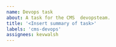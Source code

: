 ```yaml
---
name: Devops task
about: A task for the CMS  devopsteam.
title: '<Insert summary of task>'
labels: 'cms-devops'
assignees: kevwalsh
---
```


